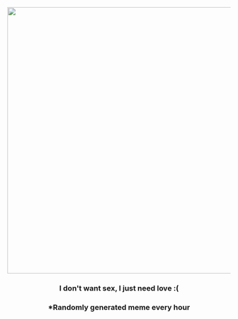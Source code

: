 <p align="center">
        <img src="https://i.redd.it/21vzl7sllws81.jpg" width="600" height="600">
        </p>
        <h3 align="center">I don't want sex, I just need love :(</h3>
        <h3 align="center">*Randomly generated meme every hour</h3>
    